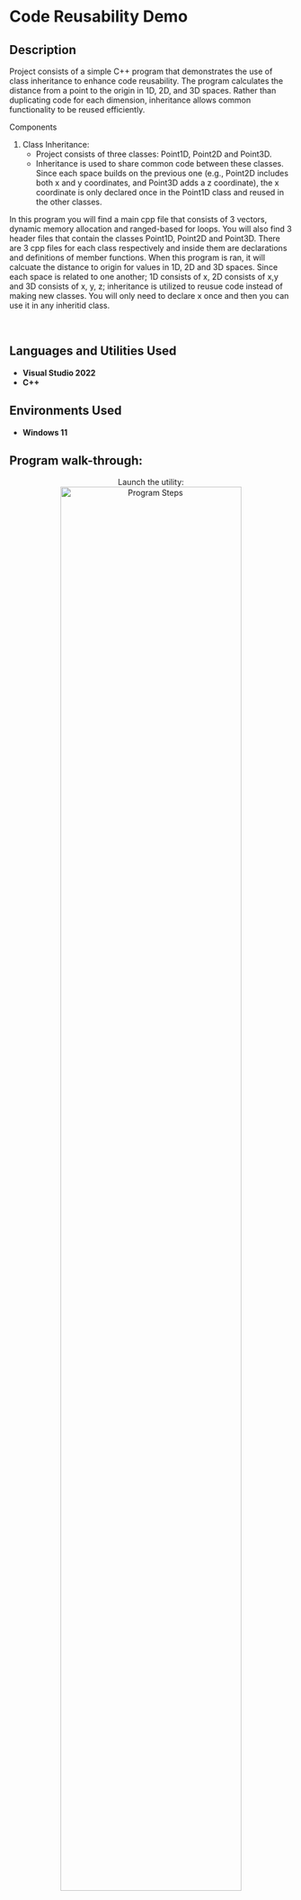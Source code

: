 <h1>Code Reusability Demo</h1>

<h2>Description</h2>
Project consists of a simple C++ program that demonstrates the use of class inheritance to enhance code reusability. The program calculates the distance from a point to the origin in 1D, 2D, and 3D spaces. Rather than duplicating code for each dimension, inheritance allows common functionality to be reused efficiently. 


Components
1. Class Inheritance:
   - Project consists of three classes: Point1D, Point2D and Point3D.
   - Inheritance is used to share common code between these classes. Since each space builds on the previous one (e.g., Point2D includes both x and y coordinates, and Point3D adds a z coordinate), the x coordinate is only declared once in the Point1D class and reused        in the other classes.


In this program you will find a main cpp file that consists of 3 vectors, dynamic memory allocation and ranged-based for loops. You will also find 3 header files that contain the classes Point1D, Point2D and Point3D. There are 3 cpp files for each class respectively and inside them are declarations and definitions of member functions. When this program is ran, it will calcuate the distance to origin for values in 1D, 2D and 3D spaces. Since each space is related to one another; 1D consists of x, 2D consists of x,y and 3D consists of x, y, z; inheritance is utilized to reusue code instead of making new classes. You will only need to declare x once and then you can use it in any inheritid class.

<br />


<h2>Languages and Utilities Used</h2>

- <b>Visual Studio 2022</b> 
- <b>C++</b>

<h2>Environments Used </h2>

- <b>Windows 11</b> 

<h2>Program walk-through:</h2>

<p align="center">
Launch the utility: <br/>
<img src="https://i.imgur.com/7ZLEj3v.png" height="80%" width="80%" alt="Program Steps"/>
<br />
<br />
Select your spacecraft:  <br/>
<img src="https://i.imgur.com/9liQxav.png" height="80%" width="80%" alt="Program Steps"/>
<br />
<br />
Choose your orbital destination: <br/>
<img src="https://i.imgur.com/nkc7D6l.png" height="80%" width="80%" alt="Program Steps"/>
<br />
<br />
Your maximum payload is calculated:  <br/>
<img src="https://i.imgur.com/jRXyy5x.png" height="80%" width="80%" alt="Program Steps"/>
<br />
<br />
OR enter your payload:  <br/>
<img src="https://i.imgur.com/X0CPTpR.png" height="80%" width="80%" alt="Program Steps"/>
<br />
<br />
Possible orbital destinations are calculated:  <br/>
<img src="https://i.imgur.com/kSYLddY.png" height="80%" width="80%" alt="Program Steps"/>
<br />
<br />
OR display engine specifications:  <br/>
<img src="https://i.imgur.com/fOGrjUe.png" height="80%" width="80%" alt="Program Steps"/>
</p>

<h2>Tsiolkovsky Rocket Equation Explanation:</h2>
<p align="center">
The rocket equation: <br/>
<img src="https://i.imgur.com/ojSbSKy.png" height="80%" width="80%" alt="Rocket Equation Steps"/>
<br />
<br />
The ISP (specific impulse) is the efficiency of your rocket engine.
g is the gravitational constant 9.81 m/s2:  <br/>
<img src="https://i.imgur.com/XVicfVF.png" height="80%" width="80%" alt="Rocket Equation Steps"/>
<br />
<br />
The ln is to mathematically describe how the velocity of the rocket changes as it burns fuel (mass).
m0/m1 is the mass ratio (initial mass/final mass):  <br/>
<img src="https://i.imgur.com/70YFbvd.png" height="80%" width="80%" alt="Rocket Equation Steps"/>
<br />
<br />
